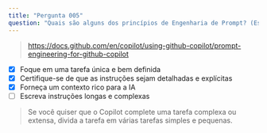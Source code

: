 ```yaml
---
title: "Pergunta 005"
question: "Quais são alguns dos princípios de Engenharia de Prompt? (Escolha três.)"
---
```


> https://docs.github.com/en/copilot/using-github-copilot/prompt-engineering-for-github-copilot
- [x] Foque em uma tarefa única e bem definida
- [x] Certifique-se de que as instruções sejam detalhadas e explícitas
- [x] Forneça um contexto rico para a IA
- [ ] Escreva instruções longas e complexas
> Se você quiser que o Copilot complete uma tarefa complexa ou extensa, divida a tarefa em várias tarefas simples e pequenas.
